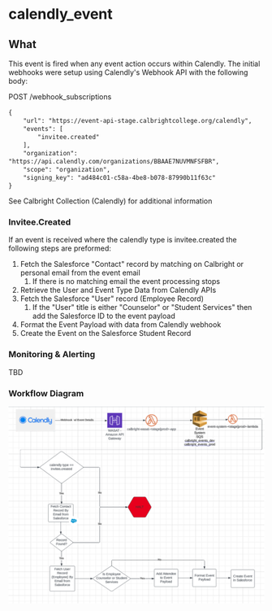 # calendly_event

## What
This event is fired when any event action occurs within Calendly. The initial webhooks were setup using Calendly's Webhook API with the following body:

POST /webhook_subscriptions
```
{
    "url": "https://event-api-stage.calbrightcollege.org/calendly",
    "events": [
        "invitee.created"
    ],
    "organization": "https://api.calendly.com/organizations/BBAAE7NUVMNFSFBR",
    "scope": "organization",
    "signing_key": "ad484c01-c58a-4be8-b078-87990b11f63c"
}
```

See Calbright Collection (Calendly) for additional information

### Invitee.Created
If an event is received where the calendly type is invitee.created the following steps are preformed:

1. Fetch the Salesforce "Contact" record by matching on Calbright or personal email from the event email
   1. If there is no matching email the event processing stops
2. Retrieve the User and Event Type Data from Calendly APIs
3. Fetch the Salesforce "User" record (Employee Record)
   1. If the "User" title is either "Counselor" or "Student Services" then add the Salesforce ID to the event payload
4. Format the Event Payload with data from Calendly webhook
5. Create the Event on the Salesforce Student Record

### Monitoring & Alerting
TBD

### Workflow Diagram
![calendly_event](calendly_event.png)